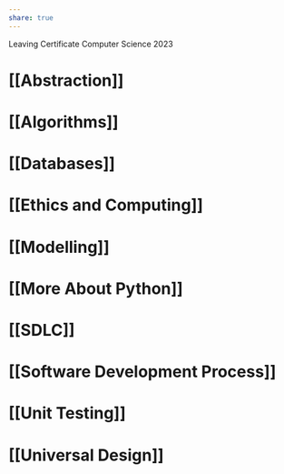 ```yaml
---
share: true  
---  
```


Leaving Certificate Computer Science 2023
# [[Abstraction]]
# [[Algorithms]]
# [[Databases]]
# [[Ethics and Computing]]
# [[Modelling]]
# [[More About Python]]
# [[SDLC]]
# [[Software Development Process]]
# [[Unit Testing]]
# [[Universal Design]]
